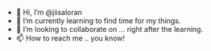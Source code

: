 - 👋 Hi, I’m @jiisaloran
- 🌱 I’m currently learning to find time for my things.
- 💞️ I’m looking to collaborate on ... right after the learning.
- 📫 How to reach me .. you know!

<!---
jiisaloran/jiisaloran is a ✨ special ✨ repository because its `README.md` (this file) appears on your GitHub profile.
You can click the Preview link to take a look at your changes.
--->
